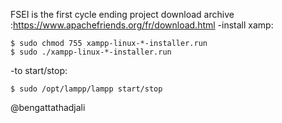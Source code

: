 FSEI is the first cycle ending project
download archive :https://www.apachefriends.org/fr/download.html
-install xamp:

    $ sudo chmod 755 xampp-linux-*-installer.run
    $ sudo ./xampp-linux-*-installer.run
 
 -to start/stop:
 
    $ sudo /opt/lampp/lampp start/stop
    

@bengattathadjali
